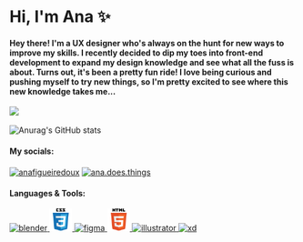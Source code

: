 <h1 align="left">Hi, I'm Ana ✨</h1>
<h4 align="left">Hey there! I'm a UX designer who's always on the hunt for new ways to improve my skills. I recently decided to dip my toes into front-end development to expand my design knowledge and see what all the fuss is about. Turns out, it's been a pretty fun ride! I love being curious and pushing myself to try new things, so I'm pretty excited to see where this new knowledge takes me... </h4>

<div id="header" align="left">
  <img src="https://64.media.tumblr.com/aac566b400b53e2a382ea88895876ae9/tumblr_mugvif9udE1rfjowdo1_500.gif" width="450"/>
</div>

![Anurag's GitHub stats](https://github-readme-stats.vercel.app/api?username=anajuliafs&show_icons=true&theme=radical)

<h4 align="left">My socials:</h4>
<p align="left">
<a href="https://linkedin.com/in/anafigueiredoux" target="blank"><img align="center" src="https://raw.githubusercontent.com/rahuldkjain/github-profile-readme-generator/master/src/images/icons/Social/linked-in-alt.svg" alt="anafigueiredoux" height="30" width="40" /></a>
<a href="https://instagram.com/ana.does.things" target="blank"><img align="center" src="https://raw.githubusercontent.com/rahuldkjain/github-profile-readme-generator/master/src/images/icons/Social/instagram.svg" alt="ana.does.things" height="30" width="40" /></a>
</p>

<h4 align="left">Languages & Tools:</h4>
<p align="left"> <a href="https://www.blender.org/" target="_blank" rel="noreferrer"> <img src="https://download.blender.org/branding/community/blender_community_badge_white.svg" alt="blender" width="40" height="40"/> </a> <a href="https://www.w3schools.com/css/" target="_blank" rel="noreferrer"> <img src="https://raw.githubusercontent.com/devicons/devicon/master/icons/css3/css3-original-wordmark.svg" alt="css3" width="40" height="40"/> </a> <a href="https://www.figma.com/" target="_blank" rel="noreferrer"> <img src="https://www.vectorlogo.zone/logos/figma/figma-icon.svg" alt="figma" width="40" height="40"/> </a> <a href="https://www.w3.org/html/" target="_blank" rel="noreferrer"> <img src="https://raw.githubusercontent.com/devicons/devicon/master/icons/html5/html5-original-wordmark.svg" alt="html5" width="40" height="40"/> </a> <a href="https://www.adobe.com/in/products/illustrator.html" target="_blank" rel="noreferrer"> <img src="https://www.vectorlogo.zone/logos/adobe_illustrator/adobe_illustrator-icon.svg" alt="illustrator" width="40" height="40"/> </a> <a href="https://www.adobe.com/products/xd.html" target="_blank" rel="noreferrer"> <img src="https://cdn.worldvectorlogo.com/logos/adobe-xd.svg" alt="xd" width="40" height="40"/> </a> </p>


